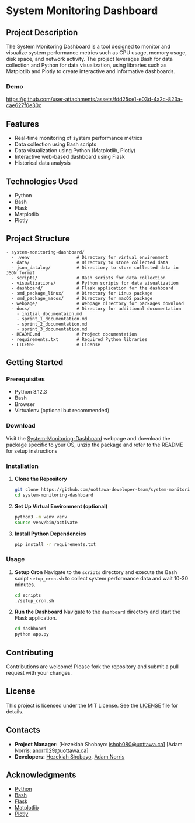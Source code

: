 # System Monitoring Dashboard

## Project Description
The System Monitoring Dashboard is a tool designed to monitor and visualize system performance metrics such as CPU usage, memory usage, disk space, and network activity. The project leverages Bash for data collection and Python for data visualization, using libraries such as Matplotlib and Plotly to create interactive and informative dashboards.


### Demo
https://github.com/user-attachments/assets/fdd25ce1-e03d-4a2c-823a-cae627f0e30c


## Features
- Real-time monitoring of system performance metrics
- Data collection using Bash scripts
- Data visualization using Python (Matplotlib, Plotly)
- Interactive web-based dashboard using Flask
- Historical data analysis

## Technologies Used
- Python
- Bash
- Flask
- Matplotlib
- Plotly

## Project Structure
```
- system-monitoring-dashboard/
  - .venv                  # Directory for virtual environment
  - data/                  # Directory to store collected data
  - json_datalog/          # Directiory to store collected data in JSON format
  - scripts/               # Bash scripts for data collection
  - visualizations/        # Python scripts for data visualization
  - dashboard/             # Flask application for the dashboard
  - smd_package_linux/     # Directory for Linux package
  - smd_package_macos/     # Directory for macOS package
  - webpage/               # Webpage directory for packages download
  - docs/                  # Directory for additional documentation
    - initial_documentaion.md
    - sprint_1_documentation.md
    - sprint_2_documentation.md
    - sprint_3_documentation.md
  - README.md              # Project documentation
  - requirements.txt       # Required Python libraries
  - LICENSE                # License 
```

## Getting Started
### Prerequisites
- Python 3.12.3
- Bash
- Browser
- Virtualenv (optional but recommended)

### Download
Visit the [System-Monitoring-Dashboard](https://system-monitoring-dashboard.pages.dev/) webpage and download the package specific to your OS, unzip the package and refer to the README for setup instructions

### Installation
1. **Clone the Repository**
   ```bash
   git clone https://github.com/uottawa-developer-team/system-monitoring-dashboard.git
   cd system-monitoring-dashboard
   ```

2. **Set Up Virtual Environment (optional)**
   ```bash
   python3 -m venv venv
   source venv/bin/activate
   ```

3. **Install Python Dependencies**
   ```bash
   pip install -r requirements.txt
   ```

### Usage
1. **Setup Cron**
   Navigate to the `scripts` directory and execute the Bash script `setup_cron.sh` to collect system performance data and wait 10-30 minutes.
   ```bash
   cd scripts
   ./setup_cron.sh
   ```

2. **Run the Dashboard**
   Navigate to the `dashboard` directory and start the Flask application.
   ```bash
   cd dashboard
   python app.py
   ```

## Contributing
Contributions are welcome! Please fork the repository and submit a pull request with your changes.

## License
This project is licensed under the MIT License. See the [LICENSE](LICENSE) file for details.

## Contacts
- **Project Manager:** [Hezekiah Shobayo: ishob080@uottawa.ca] [Adam Norris: anorr029@uottawa.ca]
- **Developers:** [Hezekiah Shobayo](https://www.linkedin.com/in/hezekiah-shobayo/), [Adam Norris](https://www.linkedin.com/in/adam-j-norris/)


  
## Acknowledgments
- [Python](https://www.python.org/)
- [Bash](https://www.gnu.org/software/bash/)
- [Flask](https://flask.palletsprojects.com/)
- [Matplotlib](https://matplotlib.org/)
- [Plotly](https://plotly.com/)


